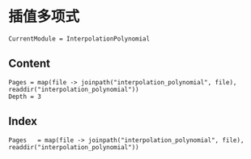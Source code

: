 # 插值多项式

```@meta
CurrentModule = InterpolationPolynomial
```

## Content
```@contents
Pages = map(file -> joinpath("interpolation_polynomial", file), readdir("interpolation_polynomial"))
Depth = 3
```

## Index
```@index
Pages   = map(file -> joinpath("interpolation_polynomial", file), readdir("interpolation_polynomial"))
```
